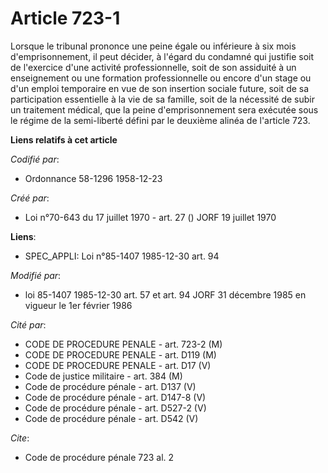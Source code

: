 # Article 723-1

Lorsque le tribunal prononce une peine égale ou inférieure à six mois d'emprisonnement, il peut décider, à l'égard du
condamné qui justifie soit de l'exercice d'une activité professionnelle, soit de son assiduité à un enseignement ou une
formation professionnelle ou encore d'un stage ou d'un emploi temporaire en vue de son insertion sociale future, soit de sa
participation essentielle à la vie de sa famille, soit de la nécessité de subir un traitement médical, que la peine
d'emprisonnement sera exécutée sous le régime de la semi-liberté défini par le deuxième alinéa de l'article 723.

**Liens relatifs à cet article**

_Codifié par_:

  - Ordonnance 58-1296 1958-12-23

_Créé par_:

  - Loi n°70-643 du 17 juillet 1970 - art. 27 () JORF 19 juillet 1970

**Liens**:

  - SPEC_APPLI: Loi n°85-1407 1985-12-30 art. 94

_Modifié par_:

  - loi 85-1407 1985-12-30 art. 57 et art. 94 JORF 31 décembre 1985 en vigueur le 1er février 1986

_Cité par_:

  - CODE DE PROCEDURE PENALE - art. 723-2 (M)
  - CODE DE PROCEDURE PENALE - art. D119 (M)
  - CODE DE PROCEDURE PENALE - art. D17 (V)
  - Code de justice militaire - art. 384 (M)
  - Code de procédure pénale - art. D137 (V)
  - Code de procédure pénale - art. D147-8 (V)
  - Code de procédure pénale - art. D527-2 (V)
  - Code de procédure pénale - art. D542 (V)

_Cite_:

  - Code de procédure pénale 723 al. 2
